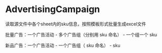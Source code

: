 # AdvertisingCampaign
读取源文件中各个sheet内的sku信息，按照模板形式批量生成excel文件

批量广告：一个广告活动 - 多个广告组（分别用 sku 命名） - 一个组一个 sku

新品广告：一个广告活动 - 一个广告组（ sku 命名） - sku
